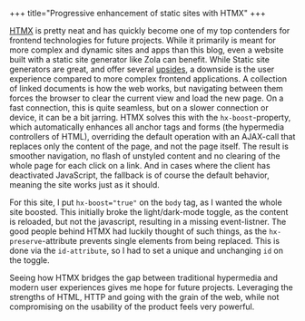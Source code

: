 +++
title="Progressive enhancement of static sites with HTMX"
+++

[HTMX](https://www.htmx.org) is pretty neat and has quickly become one of my top contenders for frontend technologies for future projects. While it primarily is meant for more complex and dynamic sites and apps than this blog, even a website built with a static site generator like Zola can benefit. While Static site generators are great, and offer several [upsides](../../projects/this-site/), a downside is the user experience compared to more complex frontend applications. A collection of linked documents is how the web works, but navigating between them forces the browser to clear the current view and load the new page. On a fast connection, this is quite seamless, but on a slower connection or device, it can be a bit jarring. HTMX solves this with the `hx-boost`-property, which automatically enhances all anchor tags and forms (the hypermedia controllers of HTML), overriding the default operation with an AJAX-call that replaces only the content of the page, and not the page itself. The result is smoother navigation, no flash of unstyled content and no clearing of the whole page for each click on a link. And in cases where the client has deactivated JavaScript, the fallback is of course the default behavior, meaning the site works just as it should.

For this site, I put `hx-boost="true"` on the `body` tag, as I wanted the whole site boosted. This initially broke the light/dark-mode toggle, as the content is reloaded, but not the javascript, resulting in a missing event-listner. The good people behind HTMX had luckily thought of such things, as the `hx-preserve`-attribute prevents single elements from being replaced. This is done via the `id-attribute`, so I had to set a unique and unchanging `id` on the toggle.

Seeing how HTMX bridges the gap between traditional hypermedia and modern user experiences gives me hope for future projects. Leveraging the strengths of HTML, HTTP and going with the grain of the web, while not compromising on the usability of the product feels very powerful.